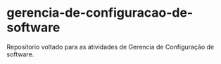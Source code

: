 # gerencia-de-configuracao-de-software
Repositorio voltado para as atividades de Gerencia de Configuração de software.
